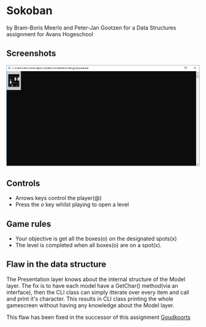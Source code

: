 # Sokoban
by Bram-Boris Meerlo and Peter-Jan Gootzen for a Data Structures assignment for Avans Hogeschool

## Screenshots
![Gamescreen](Screenshots/Gamescreen.PNG)

## Controls
- Arrows keys control the player(@)
- Press the *o* key whilst playing to open a level

## Game rules
- Your objective is get all the boxes(o) on the designated spots(x)
- The level is completed when all boxes(o) are on a spot(x).

## Flaw in the data structure
The Presentation layer knows about the internal structure of the Model layer. 
The fix is to have each model have a GetChar() method(via an interface), then the CLI class can simply itterate over every item and call and print it's character. This results in CLI class printing the whole gamescreen without having any knowledge about the Model layer.

This flaw has been fixed in the successor of this assignment [Goudkoorts](https://github.com/Peter-JanGootzen/Goudkoorts "Goudkoorts")
